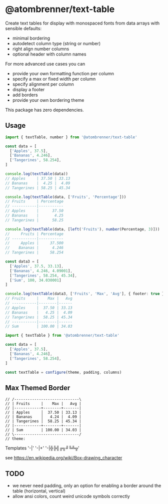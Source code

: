 # @atombrenner/text-table

Create text tables for display with monospaced fonts from data arrays with sensible defaults:

- minimal bordering
- autodetect column type (string or number)
- right align number columns
- optional header with column names

For more advanced use cases you can

- provide your own formatting function per column
- specify a max or fixed width per column
- specify alignment per column
- display a footer
- add borders
- provide your own bordering theme

This package has zero dependencies.

## Usage

```typescript
import { textTable, number } from '@atombrenner/text-table'

const data = [
  ['Apples', 37.5],
  ['Bananas', 4.246],
  ['Tangerines', 58.254],
]

console.log(textTable(data))
// Apples     | 37.50 | 33.13
// Bananas    |  4.25 |  4.09
// Tangerines | 58.25 | 45.34

console.log(textTable(data, ['Fruits', 'Percentage']))
// Fruits     | Percentage
// -----------|-----------
// Apples     |      37.50
// Bananas    |       4.25
// Tangerines |      58.25

console.log(textTable(data, [left('Fruits'), number(Percentage, 3)]))
//     Fruits | Percentage
// -----------|-----------
//     Apples |     37.500
//    Bananas |      4.246
// Tangerines |     58.254

const data3 = [
  ['Apples', 37.5, 33.13],
  ['Bananas', 4.246, 4.09001],
  ['Tangerines', 58.254, 45.34],
  ['Sum', 100, 34.030001]
]

console.log(textTable(data3, ['Fruits', 'Max', 'Avg'], { footer: true })
// Fruits     |    Max |   Avg
// -----------|--------|------
// Apples     |  37.50 | 33.13
// Bananas    |   4.25 |  4.09
// Tangerines |  58.25 | 45.34
// -----------|--------|------
// Sum        | 100.00 | 34.03
```

```typescript
import { textTable } from '@atombrenner/text-table'

const data = [
  ['Apples', 37.5],
  ['Bananas', 4.246],
  ['Tangerines', 58.254],
]

const textTable = configure(theme, padding, columns)
```

## Max Themed Border

```
// /-----------------------------\
// | Fruits     |    Max |   Avg |
// |------------+--------+-------|
// | Apples     │  37.50 | 33.13 |
// | Bananas    │   4.24 |  4.09 |
// | Tangerines │  58.25 | 45.34 |
// |------------+--------+-------|
// | Sum        | 100.00 | 34.03 |
// \-----------------------------/
// theme:
```

Templates
'-|'
'-|+'
'-|╬╠╣╔╗╝╚╩╦'

see https://en.wikipedia.org/wiki/Box-drawing_character

## TODO

- we never need padding, only an option for enabling a border around the table (horizontal, vertical)
- allow ansi colors, count weird unicode symbols correctly
